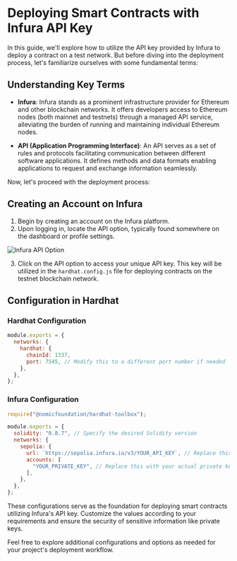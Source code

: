# Deploying Smart Contracts with Infura API Key

In this guide, we'll explore how to utilize the API key provided by Infura to deploy a contract on a test network. But before diving into the deployment process, let's familiarize ourselves with some fundamental terms:

## Understanding Key Terms

- **Infura**: Infura stands as a prominent infrastructure provider for Ethereum and other blockchain networks. It offers developers access to Ethereum nodes (both mainnet and testnets) through a managed API service, alleviating the burden of running and maintaining individual Ethereum nodes.
  
- **API (Application Programming Interface)**: An API serves as a set of rules and protocols facilitating communication between different software applications. It defines methods and data formats enabling applications to request and exchange information seamlessly.

Now, let's proceed with the deployment process:

## Creating an Account on Infura

1. Begin by creating an account on the Infura platform.
2. Upon logging in, locate the API option, typically found somewhere on the dashboard or profile settings.

![Infura API Option](https://github.com/Rudrakshrawal/BlockChain/assets/144530387/18821ec7-b012-4203-8b1c-2134c02984c9)

3. Click on the API option to access your unique API key. This key will be utilized in the `hardhat.config.js` file for deploying contracts on the testnet blockchain network.

## Configuration in Hardhat

### Hardhat Configuration
```javascript
module.exports = {
  networks: {
    hardhat: {
      chainId: 1337,
      port: 7545, // Modify this to a different port number if needed
    },
  },
};
```

### Infura Configuration
```javascript
require("@nomicfoundation/hardhat-toolbox");

module.exports = {
  solidity: "0.8.7", // Specify the desired Solidity version
  networks: {
    sepolia: {
      url: `https://sepolia.infura.io/v3/YOUR_API_KEY`, // Replace this with your Infura API URL
      accounts: [
        "YOUR_PRIVATE_KEY", // Replace this with your actual private key
      ],
    },
  },
};
```

These configurations serve as the foundation for deploying smart contracts utilizing Infura's API key. Customize the values according to your requirements and ensure the security of sensitive information like private keys.

Feel free to explore additional configurations and options as needed for your project's deployment workflow.
